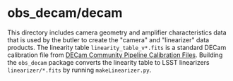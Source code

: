 obs_decam/decam
===============

This directory includes camera geometry and amplifier characteristics data
that is used by the butler to create the "camera" and "linearizer" data products.
The linearity table `linearity_table_v*.fits` is a standard DECam calibration file from
[DECam Community Pipeline Calibration Files](http://www.ctio.noao.edu/noao/content/decam-calibration-files).
Building the `obs_decam` package converts the linearity table to LSST linearizers `linearizer/*.fits`
by running `makeLinearizer.py`.
